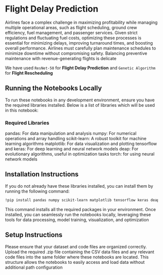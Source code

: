 # Flight Delay Prediction

Airlines face a complex challenge in maximizing profitability while managing multiple operational areas, such as flight scheduling, ground crew efficiency, fuel management, and passenger services. Given strict regulations and fluctuating fuel costs, optimizing these processes is essential for minimizing delays, improving turnaround times, and boosting overall performance. Airlines must carefully plan maintenance schedules to minimize downtime without compromising safety. Balancing preventive maintenance with revenue-generating flights is delicate

We have used `ResNet-50` for **Flight Delay Prediction** and `Genetic Algorithm` for **Flight Rescheduling**

## Running the Notebooks Locally

To run these notebooks in any development environment, ensure you have the required libraries installed. Below is a list of libraries which will be used in this notebook:

### Required Libraries

pandas: For data manipulation and analysis
numpy: For numerical operations and array handling
scikit-learn: A robust toolkit for machine learning algorithms
matplotlib: For data visualization and plotting
tensorflow and keras: For deep learning and neural network models
deap: For evolutionary algorithms, useful in optimization tasks
torch: for using neural network models

## Installation Instructions

If you do not already have these libraries installed, you can install them by running the following command:

```sh
!pip install pandas numpy scikit-learn matplotlib tensorflow keras deap pytorch
```
This command installs all the required packages in your environment. Once installed, you can seamlessly run the notebooks locally, leveraging these tools for data processing, model training, visualization, and optimization

## Setup Instructions
Please ensure that your dataset and code files are organized correctly. Upload the required .zip file containing the CSV data files and any relevant code files into the same folder where these notebooks are located. This structure allows the notebooks to easily access and load data without additional path configuration